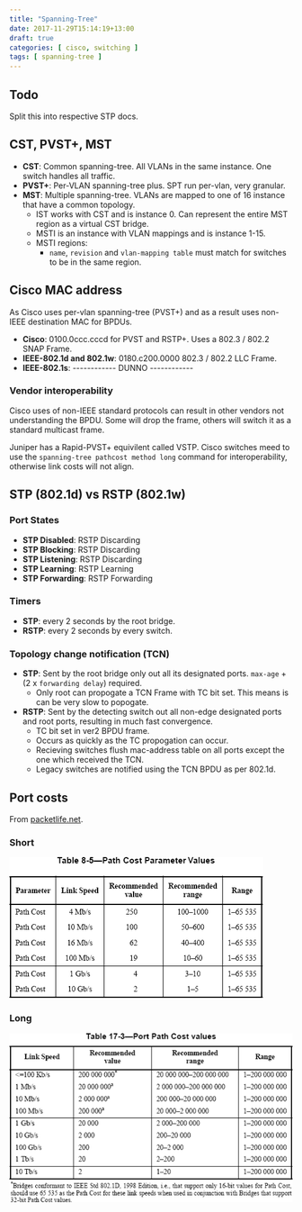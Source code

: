 ```yaml
---
title: "Spanning-Tree"
date: 2017-11-29T15:14:19+13:00
draft: true
categories: [ cisco, switching ]
tags: [ spanning-tree ]
---
```


## Todo
Split this into respective STP docs.

## CST, PVST+, MST
* __CST__: Common spanning-tree.  All VLANs in the same instance.  One switch handles all traffic.
* __PVST+__: Per-VLAN spanning-tree plus.  SPT run per-vlan, very granular.
* __MST__: Multiple spanning-tree.  VLANs are mapped to one of 16 instance that have a common topology.
  * IST works with CST and is instance 0.  Can represent the entire MST region as a virtual CST bridge.
  * MSTI is an instance with VLAN mappings and is instance 1-15.
  * MSTI regions:
    * `name`, `revision` and `vlan-mapping table` must match for switches to be in the same region.

## Cisco MAC address
As Cisco uses per-vlan spanning-tree (PVST+) and as a result uses non-IEEE destination MAC for BPDUs.

* __Cisco__: 0100.0ccc.cccd for PVST and RSTP+.  Uses a 802.3 / 802.2 SNAP Frame.
* __IEEE-802.1d and 802.1w__: 0180.c200.0000 802.3 / 802.2 LLC Frame.
* __IEEE-802.1s__: ------------ DUNNO ------------

### Vendor interoperability
Cisco uses of non-IEEE standard protocols can result in other vendors not understanding the BPDU.  Some will drop the frame, others will switch it as a standard multicast frame.

Juniper has a Rapid-PVST+ equivilent called VSTP.  Cisco switches meed to use the `spanning-tree pathcost method long` command for interoperability, otherwise link costs will not align.

## STP (802.1d) vs RSTP (802.1w)

### Port States
* __STP Disabled__: RSTP Discarding
* __STP Blocking__: RSTP Discarding
* __STP Listening__: RSTP Discarding
* __STP Learning__: RSTP Learning
* __STP Forwarding__: RSTP Forwarding

### Timers
* __STP__: every 2 seconds by the root bridge.
* __RSTP__: every 2 seconds by every switch.

### Topology change notification (TCN)
* __STP__: Sent by the root bridge only out all its designated ports.  `max-age` + (2 x `forwarding delay`) required.
  * Only root can propogate a TCN Frame with TC bit set.  This means is can be very slow to popogate.
* __RSTP__: Sent by the detecting switch out all non-edge designated ports and root ports, resulting in much fast convergence.
  * TC bit set in ver2 BPDU frame.
  * Occurs as quickly as the TC propogation can occur.
  * Recieving switches flush mac-address table on all ports except the one which received the TCN.
  * Legacy switches are notified using the TCN BPDU as per 802.1d.

## Port costs
From [packetlife.net](http://packetlife.net/blog/2008/sep/5/spanning-tree-port-costs/).

### Short
![short](/img/8021d-1998-costs.png)

### Long
![long](/img/8021d-2004-costs.png)